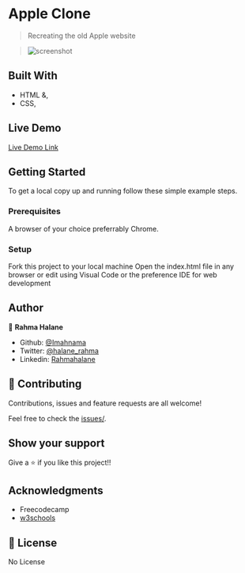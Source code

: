 # Apple Clone


> Recreating the old Apple website

> ![screenshot](11.png)

## Built With

- HTML &,
- CSS,

## Live Demo

[Live Demo Link](https://raw.githack.com/imahnama/Apple-clone/apple-clone/index.html)

## Getting Started

To get a local copy up and running follow these simple example steps.

### Prerequisites

A browser of your choice preferrably Chrome.

### Setup

Fork this project to your local machine
Open the index.html file in any browser or edit using Visual Code or the preference IDE for web development


## Author

👤 **Rahma Halane**

- Github: [@Imahnama](https://github.com/imahnama)
- Twitter: [@halane_rahma](https://twitter.com/halane_rahma)
- Linkedin: [Rahmahalane](https://linkedin.com/Rahmahalane)

## 🤝 Contributing

Contributions, issues and feature requests are all welcome!

Feel free to check the [issues/](https://github.com/imahnama/Apple-clone/issues).

## Show your support

Give a ⭐️ if you like this project!!

## Acknowledgments

- Freecodecamp
- [w3schools](https://www.w3schools.com/howto/howto_css_image_text.asp)

## 📝 License

No License

